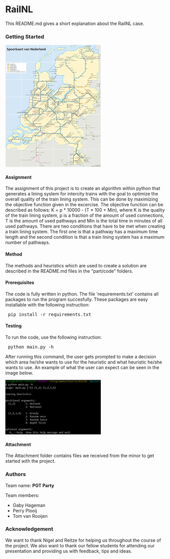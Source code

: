 # RailNL
This README.md gives a short explanation about the RailNL case.

### Getting Started
![Rail Map](doc/Rail_Map.png)

#### Assignment
The assignment of this project is to create an algorithm within python that generates a lining system for intercity trains with the goal to optimize the overall quality of the train lining system. This can be done by maximizing the objective function given in the excercise. The objective function can be described as follows: K = p * 10000 - (T * 100 + Min), where K is the quality of the train lining system, p is a fraction of the amount of used connections, T is the amount of used pathways and Min is the total time in minutes of all used pathways. There are two conditions that have to be met when creating a train lining system. The first one is that a pathway has a maximum time length and the second condition is that a train lining system has a maximum number of pathways.

#### Method
The methods and heuristics which are used to create a solution are described in the README.md files in the "part/code" folders.

#### Prerequisites
The code is fully written in python. The file 'requirements.txt' contains all packages to run the program succesfully. These packages are easy installable with the following instruction:
<pre> pip install -r requirements.txt </pre>

#### Testing
To run the code, use the following instruction:
<pre> python main.py -h </pre>

After running this command, the user gets prompted to make a decision which area he/she wants to
use for the heuristic and what heuristic he/she wants to use. 
An example of what the user can expect can be seen in the image below.

![Command](doc/command.png)

#### Attachment
The Attachment folder contains files we received from the minor to get started with the project. 

### Authors
Team name: **PGT Party**

Team members:
* Gaby Hageman
* Perry Plooij
* Tom van Rooijen

### Acknowledgement
We want to thank Nigel and Reitze for helping us throughout the course of the project. We also want to thank our fellow students for attending our presentation and providing us with feedback, tips and ideas.

